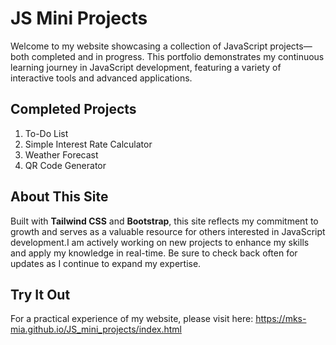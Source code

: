 # JS Mini Projects

Welcome to my website showcasing a collection of JavaScript projects—both completed and in progress. This portfolio demonstrates my continuous learning journey in JavaScript development, featuring a variety of interactive tools and advanced applications.

## Completed Projects

1. To-Do List  
2. Simple Interest Rate Calculator  
3. Weather Forecast  
4. QR Code Generator  

## About This Site

Built with **Tailwind CSS** and **Bootstrap**, this site reflects my commitment to growth and serves as a valuable resource for others interested in JavaScript development.I am actively working on new projects to enhance my skills and apply my knowledge in real-time. Be sure to check back often for updates as I continue to expand my expertise.

## Try It Out

For a practical experience of my website, please visit here: https://mks-mia.github.io/JS_mini_projects/index.html

